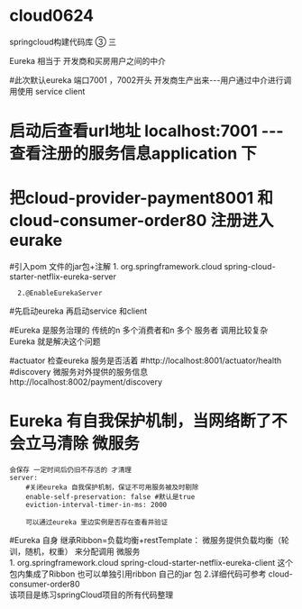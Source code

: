 # cloud0624
springcloud构建代码库 ③ 三

Eureka 相当于 开发商和买房用户之间的中介

#此次默认eureka 端口7001 ，7002开头
    开发商生产出来---用户通过中介进行调用使用
    service        client
# 启动后查看url地址 localhost:7001    ---查看注册的服务信息application 下


# 把cloud-provider-payment8001 和 cloud-consumer-order80 注册进入eurake

#引入pom 文件的jar包+注解
     1. <!--eureka-server-->
                <dependency>
                    <groupId>org.springframework.cloud</groupId>
                    <artifactId>spring-cloud-starter-netflix-eureka-server</artifactId>
                </dependency>
                
      2.@EnableEurekaServer  
#先启动eureka 再启动service 和client

#Eureka 是服务治理的
     传统的n 多个消费者和n 多个 服务者 调用比较复杂
     Eureka 就是解决这个问题  

#actuator 检查eureka 服务是否活着
    #http://localhost:8001/actuator/health
#discovery 微服务对外提供的服务信息
    http://localhost:8002/payment/discovery
    
# Eureka 有自我保护机制，当网络断了不会立马清除 微服务
    会保存 一定时间后仍旧不存活的 才清理    
    server:
        #关闭eureka 自我保护机制，保证不可用服务被及时剔除
        enable-self-preservation: false #默认是true
        eviction-interval-timer-in-ms: 2000
        
        可以通过eureka 里边实例是否存在查看并验证

#Eureka 自身 继承Ribbon=负载均衡+restTemplate：
            微服务提供负载均衡（轮训，随机，权重） 来分配调用 微服务        
      1.   <!--eureka-client  对应着eureka 里边的server 是eureka的两个组件-->
                <dependency>
                    <groupId>org.springframework.cloud</groupId>
                    <artifactId>spring-cloud-starter-netflix-eureka-client</artifactId>
                </dependency> 
                这个包内集成了Ribbon   也可以单独引用ribbon 自己的jar 包
      2.详细代码可参考 cloud-consumer-order80          
该项目是练习springCloud项目的所有代码整理

